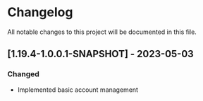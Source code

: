 # Changelog
All notable changes to this project will be documented in this file.

## [1.19.4-1.0.0.1-SNAPSHOT] - 2023-05-03
### Changed
 - Implemented basic account management